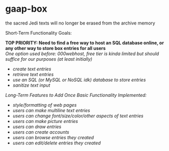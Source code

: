 # gaap-box
the sacred Jedi texts will no longer be erased from the archive memory

Short-Term Functionality Goals:
<div><strong>TOP PRIORITY: Need to find a free way to host an SQL database online, or any other way to store box entries for all users</strong><br>
<em>One option used before: 000webhost, free tier is kinda limited but should suffice for our purposes (at least initially)</div>
<ul>
    <li>create text entries</li>
    <li>retrieve text entries</li>
    <li>use an SQL (or MySQL or NoSQL idk) database to store entries</li>
    <li>sanitize text input</li>
</ul>

Long-Term Features to Add Once Basic Functionality Implemented:
<ul>
    <li>style/formatting of web pages</li>
    <li>users can make multiline text entries</li>
    <li>users can change font/size/color/other aspects of text entries</li>
    <li>users can make picture entries</li>
    <li>users can draw entries</li>
    <li>users can create accounts</li>
    <li>users can browse entries they created</li>
    <li>users can edit/delete entries they created</li>
</ul>
